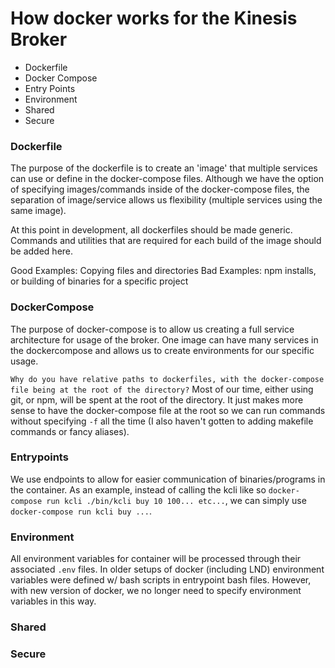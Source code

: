 # How docker works for the Kinesis Broker

- Dockerfile
- Docker Compose
- Entry Points
- Environment
- Shared
- Secure

### Dockerfile

The purpose of the dockerfile is to create an 'image' that multiple services can use or define in the docker-compose files. Although we have the option of specifying images/commands inside of the docker-compose files, the separation of image/service allows us flexibility (multiple services using the same image).

At this point in development, all dockerfiles should be made generic. Commands and utilities that are required for each build of the image should be added here.

Good Examples: Copying files and directories
Bad Examples: npm installs, or building of binaries for a specific project

### DockerCompose

The purpose of docker-compose is to allow us creating a full service architecture for usage of the broker. One image can have many services in the dockercompose and allows us to create environments for our specific usage.

`Why do you have relative paths to dockerfiles, with the docker-compose file being at the root of the directory?`
Most of our time, either using git, or npm, will be spent at the root of the directory. It just makes more sense to have the docker-compose file at the root so we can run commands without specifying `-f` all the time (I also haven't gotten to adding makefile commands or fancy aliases).

### Entrypoints

We use endpoints to allow for easier communication of binaries/programs in the container. As an example, instead of calling the kcli like so `docker-compose run kcli ./bin/kcli buy 10 100... etc...`, we can simply use `docker-compose run kcli buy ...`.

### Environment

All environment variables for container will be processed through their associated `.env` files. In older setups of docker (including LND) environment variables were defined w/ bash scripts in entrypoint bash files. However, with new version of docker, we no longer need to specify environment variables in this way.

### Shared

### Secure

